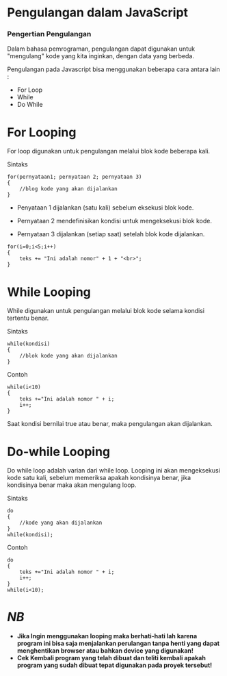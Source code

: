 # Pengulangan dalam JavaScript 

### Pengertian Pengulangan
Dalam bahasa pemrograman, pengulangan dapat digunakan untuk "mengulang" kode yang kita inginkan, dengan data yang berbeda.

Pengulangan pada Javascript bisa menggunakan beberapa cara antara lain :

- For Loop
- While
- Do While

# For Looping 
For loop digunakan untuk pengulangan melalui blok kode beberapa kali.

Sintaks

```
for(pernyataan1; pernyataan 2; pernyataan 3)
{
    //blog kode yang akan dijalankan
}
```
- Penyataan 1 dijalankan (satu kali) sebelum eksekusi blok kode.

- Pernyataan 2 mendefinisikan kondisi untuk mengeksekusi blok kode.

- Pernyataan 3 dijalankan (setiap saat) setelah blok kode dijalankan.

```
for(i=0;i<5;i++)
{
    teks += "Ini adalah nomor" + 1 + "<br>";
}
``` 
# While Looping 
While digunakan untuk pengulangan melalui blok kode selama kondisi tertentu benar.

Sintaks
```
while(kondisi)
{
    //blok kode yang akan dijalankan
}
```
Contoh 
```
while(i<10)
{
    teks +="Ini adalah nomor " + i;
    i++;
}
``` 
Saat kondisi bernilai true atau benar, maka pengulangan akan dijalankan.

# Do-while Looping 
Do while loop adalah varian dari while loop. Looping ini akan mengeksekusi kode satu kali, sebelum memeriksa apakah kondisinya benar, jika kondisinya benar maka akan mengulang loop.

Sintaks 

```
do
{
    //kode yang akan dijalankan
}
while(kondisi);
```
Contoh 
```
do
{
    teks +="Ini adalah nomor " + i;
    i++;
}
while(i<10);
```


# ***NB***

- **Jika Ingin menggunakan looping maka berhati-hati lah karena program ini bisa saja menjalankan perulangan tanpa henti yang dapat menghentikan browser atau bahkan device yang digunakan!**
- **Cek Kembali program yang telah dibuat dan teliti kembali apakah program yang sudah dibuat tepat digunakan pada proyek tersebut!**